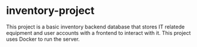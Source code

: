 # inventory-project

This project is a basic inventory backend database that stores IT relatede equipment and user accounts with a frontend to interact with it. This project uses Docker to run the server.
